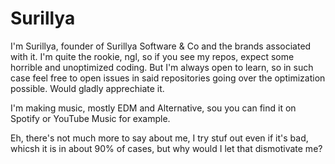 # Surillya

I'm Surillya, founder of Surillya Software & Co and the brands associated with it. I'm quite the rookie, ngl, so if you see my repos, expect some horrible and unoptimized coding. But I'm always open to learn, so in such case feel free to open issues in said repositories going over the optimization possible. Would gladly apprechiate it.

I'm making music, mostly EDM and Alternative, sou you can find it on Spotify or YouTube Music for example.

Eh, there's not much more to say about me, I try stuf out even if it's bad, whicsh it is in about 90% of cases, but why would I let that dismotivate me?
